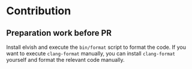 # Contribution
## Preparation work before PR
Install elvish and execute the `bin/format` script to format the code. If you want to execute `clang-format` manually, you can install `clang-format` yourself and format the relevant code manually.
